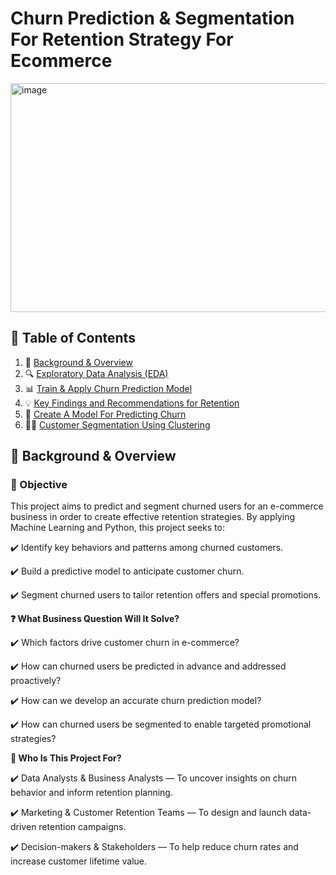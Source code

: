 # Churn Prediction & Segmentation For Retention Strategy For Ecommerce

<img width="1024" height="366" alt="image" src="https://github.com/user-attachments/assets/94ea100c-aab3-432f-b117-174fbd0ca8e0" />

## 📑 Table of Contents
1. 🌱 [Background & Overview](#background-&-overview)
2. 🔍 [Exploratory Data Analysis (EDA)](#exploratory-data-analysis-eda)
3. 📊 [Train & Apply Churn Prediction Model](#train-apply-churn-prediction-model)
4. 💡 [Key Findings and Recommendations for Retention](#key-findings-and-recommendations-for-retention)
5. 🤖 [Create A Model For Predicting Churn](#create-a-model-for-predicting-churn)
6. 🧑‍💻 [Customer Segmentation Using Clustering](#customer-segmentation-using-clustering)

## 📌 Background & Overview

### **🎯 Objective**

This project aims to predict and segment churned users for an e-commerce business in order to create effective retention strategies. By applying Machine Learning and Python, this project seeks to:

✔️ Identify key behaviors and patterns among churned customers.

✔️ Build a predictive model to anticipate customer churn.

✔️ Segment churned users to tailor retention offers and special promotions.


**❓ What Business Question Will It Solve?**

✔️ Which factors drive customer churn in e-commerce?

✔️ How can churned users be predicted in advance and addressed proactively?

✔️ How can we develop an accurate churn prediction model?

✔️ How can churned users be segmented to enable targeted promotional strategies?


**👤 Who Is This Project For?**

✔️ Data Analysts & Business Analysts — To uncover insights on churn behavior and inform retention planning.

✔️ Marketing & Customer Retention Teams — To design and launch data-driven retention campaigns.

✔️ Decision-makers & Stakeholders — To help reduce churn rates and increase customer lifetime value.

